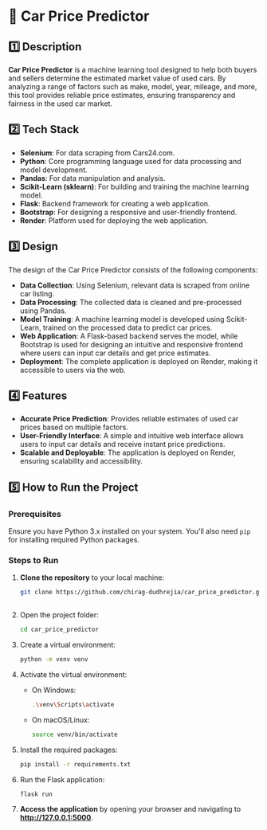 # 🚗 Car Price Predictor

## 1️⃣ Description

**Car Price Predictor** is a machine learning tool designed to help both buyers and sellers determine the estimated market value of used cars. By analyzing a range of factors such as make, model, year, mileage, and more, this tool provides reliable price estimates, ensuring transparency and fairness in the used car market.

## 2️⃣ Tech Stack

- **Selenium**: For data scraping from Cars24.com.
- **Python**: Core programming language used for data processing and model development.
- **Pandas**: For data manipulation and analysis.
- **Scikit-Learn (sklearn)**: For building and training the machine learning model.
- **Flask**: Backend framework for creating a web application.
- **Bootstrap**: For designing a responsive and user-friendly frontend.
- **Render**: Platform used for deploying the web application.

## 3️⃣ Design

The design of the Car Price Predictor consists of the following components:

- **Data Collection**: Using Selenium, relevant data is scraped from online car listing.
- **Data Processing**: The collected data is cleaned and pre-processed using Pandas.
- **Model Training**: A machine learning model is developed using Scikit-Learn, trained on the processed data to predict car prices.
- **Web Application**: A Flask-based backend serves the model, while Bootstrap is used for designing an intuitive and responsive frontend where users can input car details and get price estimates.
- **Deployment**: The complete application is deployed on Render, making it accessible to users via the web.

## 4️⃣ Features

- **Accurate Price Prediction**: Provides reliable estimates of used car prices based on multiple factors.
- **User-Friendly Interface**: A simple and intuitive web interface allows users to input car details and receive instant price predictions.
- **Scalable and Deployable**: The application is deployed on Render, ensuring scalability and accessibility.

## 5️⃣ How to Run the Project

### Prerequisites

Ensure you have Python 3.x installed on your system. You'll also need `pip` for installing required Python packages.

### Steps to Run

1. **Clone the repository** to your local machine:
   ```bash
   git clone https://github.com/chirag-dudhrejia/car_price_predictor.git
  
2. Open the project folder:
   ```bash
   cd car_price_predictor
   
3. Create a virtual environment:
   ```bash
   python -m venv venv

4. Activate the virtual environment:
    
   * On Windows:
     ```bash
     .\venv\Scripts\activate

   * On macOS/Linux:
     ```bash
     source venv/bin/activate

5. Install the required packages:
   ```bash
   pip install -r requirements.txt
   
6. Run the Flask application:
   ```bash
   flask run

7. **Access the application** by opening your browser and navigating to **http://127.0.0.1:5000**.

